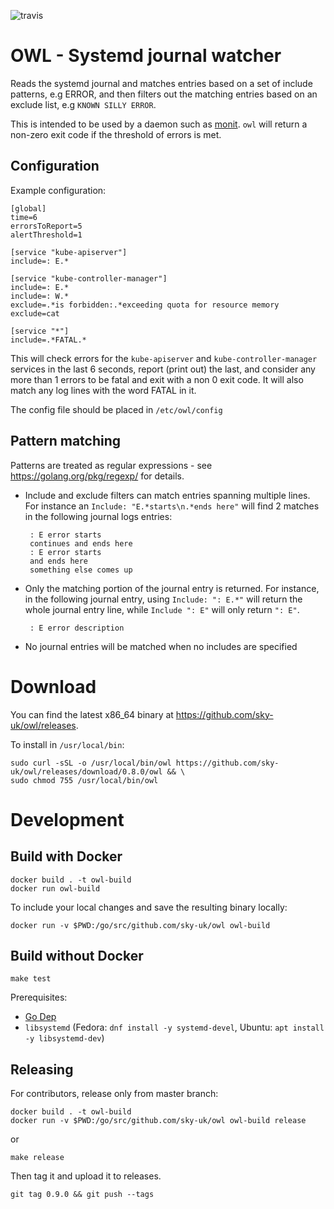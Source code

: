 ![travis](https://travis-ci.org/sky-uk/owl.svg?branch=master)

# OWL - Systemd journal watcher

Reads the systemd journal and matches entries based on a set of include patterns, e.g ERROR, and then filters out the matching entries based on an exclude list, e.g `KNOWN SILLY ERROR`.

This is intended to be used by a daemon such as [monit](https://mmonit.com/monit/). `owl` will return a non-zero exit code if the threshold of errors is met.

## Configuration 

Example configuration:

    [global]
    time=6
    errorsToReport=5
    alertThreshold=1

    [service "kube-apiserver"]
    include=: E.*

    [service "kube-controller-manager"]
    include=: E.*
    include=: W.*
    exclude=.*is forbidden:.*exceeding quota for resource memory
    exclude=cat

    [service "*"]
    include=.*FATAL.*

This will check errors for the `kube-apiserver` and `kube-controller-manager` services in the last 6 seconds, 
report (print out) the last, and consider any more than 1 errors to be fatal and exit with a non 0 exit code.
It will also match any log lines with the word FATAL in it.

The config file should be placed in `/etc/owl/config`

## Pattern matching

Patterns are treated as regular expressions - see https://golang.org/pkg/regexp/ for details.

 - Include and exclude filters can match entries spanning multiple lines.
   For instance an `Include: "E.*starts\n.*ends here"` will find 2 matches in the following journal logs entries:
      
        : E error starts
        continues and ends here
        : E error starts
        and ends here
        something else comes up

 - Only the matching portion of the journal entry is returned.
   For instance, in the following journal entry, using `Include: ": E.*"` will return the whole journal entry line, 
   while `Include ": E"` will only return `": E"`.
   
        : E error description

 - No journal entries will be matched when no includes are specified


# Download

You can find the latest x86_64 binary at https://github.com/sky-uk/owl/releases.

To install in `/usr/local/bin`:

    sudo curl -sSL -o /usr/local/bin/owl https://github.com/sky-uk/owl/releases/download/0.8.0/owl && \
    sudo chmod 755 /usr/local/bin/owl

# Development

## Build with Docker

    docker build . -t owl-build
    docker run owl-build

To include your local changes and save the resulting binary locally:

    docker run -v $PWD:/go/src/github.com/sky-uk/owl owl-build

## Build without Docker

    make test

Prerequisites:

- [Go Dep](https://github.com/golang/dep)
- `libsystemd` (Fedora: `dnf install -y systemd-devel`, Ubuntu: `apt install -y libsystemd-dev`)

## Releasing

For contributors, release only from master branch:

    docker build . -t owl-build
    docker run -v $PWD:/go/src/github.com/sky-uk/owl owl-build release

or

    make release

Then tag it and upload it to releases.

    git tag 0.9.0 && git push --tags
